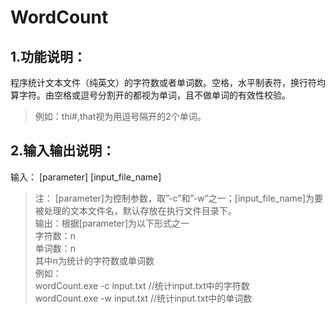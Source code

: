 # WordCount
## 1.功能说明：
程序统计文本文件（纯英文）的字符数或者单词数。空格，水平制表符，换行符均算字符。由空格或逗号分割开的都视为单词，且不做单词的有效性校验。
>例如：thi#,that视为用逗号隔开的2个单词。
## 2.输入输出说明：
输入： [parameter] [input_file_name]<br>
>注： [parameter]为控制参数，取”-c”和”-w”之一；[input_file_name]为要被处理的文本文件名，默认存放在执行文件目录下。
<br>输出：根据[parameter]为以下形式之一<br>
>字符数：n<br>
>单词数：n<br>
>其中n为统计的字符数或单词数<br> 例如：<br>
>wordCount.exe -c input.txt //统计input.txt中的字符数<br>
>wordCount.exe -w input.txt //统计input.txt中的单词数
